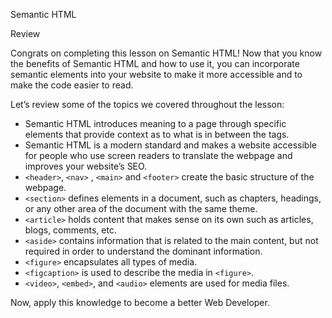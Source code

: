 Semantic HTML

Review

Congrats on completing this lesson on Semantic HTML! Now that you know the benefits of Semantic HTML and how to use it, you can incorporate semantic elements into your website to make it more accessible and to make the code easier to read.

Let’s review some of the topics we covered throughout the lesson:

*   Semantic HTML introduces meaning to a page through specific elements that provide context as to what is in between the tags.
*   Semantic HTML is a modern standard and makes a website accessible for people who use screen readers to translate the webpage and improves your website’s SEO.
*   `<header>`, `<nav>` , `<main>` and `<footer>` create the basic structure of the webpage.
*   `<section>` defines elements in a document, such as chapters, headings, or any other area of the document with the same theme.
*   `<article>` holds content that makes sense on its own such as articles, blogs, comments, etc.
*   `<aside>` contains information that is related to the main content, but not required in order to understand the dominant information.
*   `<figure>` encapsulates all types of media.
*   `<figcaption>` is used to describe the media in `<figure>`.
*   `<video>`, `<embed>`, and `<audio>` elements are used for media files.

Now, apply this knowledge to become a better Web Developer.